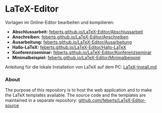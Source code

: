 # LaTeX-Editor

Vorlagen im Online-Editor bearbeiten und kompilieren:

* **Abschlussarbeit:** [feberts.github.io/LaTeX-Editor/Abschlussarbeit](https://feberts.github.io/LaTeX-Editor/Abschlussarbeit)
* **Anschreiben:** [feberts.github.io/LaTeX-Editor/Anschreiben](https://feberts.github.io/LaTeX-Editor/Anschreiben)
* **Ausarbeitung:** [feberts.github.io/LaTeX-Editor/Ausarbeitung](https://feberts.github.io/LaTeX-Editor/Ausarbeitung)
* **Hallo-LaTeX:** [feberts.github.io/LaTeX-Editor/Hallo-LaTeX](https://feberts.github.io/LaTeX-Editor/Hallo-LaTeX)
* **Konferenzseminar:** [feberts.github.io/LaTeX-Editor/Konferenzseminar](https://feberts.github.io/LaTeX-Editor/Konferenzseminar)
* **Minimalbeispiel:** [feberts.github.io/LaTeX-Editor/Minimalbeispiel](https://feberts.github.io/LaTeX-Editor/Minimalbeispiel)

Anleitung für die lokale Installation von LaTeX auf dem PC: [LaTeX-Install.md](./LaTeX-Install.md)

### About

The purpose of this repository is to host the web application and to make the LaTeX templates available. The source code and the templates are maintained in a separate repository: [github.com/feberts/LaTeX-Editor-source](https://github.com/feberts/LaTeX-Editor-source)